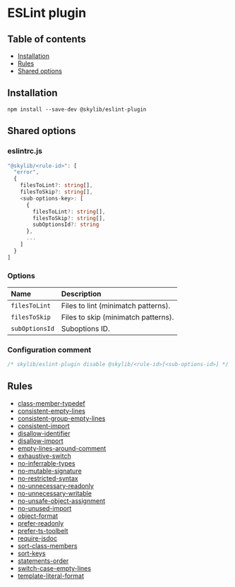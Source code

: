 # ESLint plugin

## Table of contents

- [Installation](#installation)
- [Rules](#rules)
- [Shared options](https://ilyub.github.io/eslint-plugin/shared-options.html)

## <a name="installation"></a>Installation

```
npm install --save-dev @skylib/eslint-plugin
```

## <a name="shared-options"></a>Shared options

### eslintrc.js

```ts
"@skylib/<rule-id>": [
  "error",
  {
    filesToLint?: string[],
    filesToSkip?: string[],
    <sub-options-key>: [
      {
        filesToLint?: string[],
        filesToSkip?: string[],
        subOptionsId?: string
      },
      ...
    ]
  }
]
```

### Options

| Name | Description |
| :------ | :------ |
| `filesToLint` | Files to lint (minimatch patterns). |
| `filesToSkip` | Files to skip (minimatch patterns). |
| `subOptionsId` | Suboptions ID. |

### Configuration comment

```ts
/* skylib/eslint-plugin disable @skylib/<rule-id>[<sub-options-id>] */
```

## <a name="rules"></a>Rules

- [class-member-typedef](https://ilyub.github.io/eslint-plugin/class-member-typedef.html)
- [consistent-empty-lines](https://ilyub.github.io/eslint-plugin/consistent-empty-lines.html)
- [consistent-group-empty-lines](https://ilyub.github.io/eslint-plugin/consistent-group-empty-lines.html)
- [consistent-import](https://ilyub.github.io/eslint-plugin/consistent-import.html)
- [disallow-identifier](https://ilyub.github.io/eslint-plugin/disallow-identifier.html)
- [disallow-import](https://ilyub.github.io/eslint-plugin/disallow-import.html)
- [empty-lines-around-comment](https://ilyub.github.io/eslint-plugin/empty-lines-around-comment.html)
- [exhaustive-switch](https://ilyub.github.io/eslint-plugin/exhaustive-switch.html)
- [no-inferrable-types](https://ilyub.github.io/eslint-plugin/no-inferrable-types.html)
- [no-mutable-signature](https://ilyub.github.io/eslint-plugin/no-mutable-signature.html)
- [no-restricted-syntax](https://ilyub.github.io/eslint-plugin/no-restricted-syntax.html)
- [no-unnecessary-readonly](https://ilyub.github.io/eslint-plugin/no-unnecessary-readonly.html)
- [no-unnecessary-writable](https://ilyub.github.io/eslint-plugin/no-unnecessary-writable.html)
- [no-unsafe-object-assignment](https://ilyub.github.io/eslint-plugin/no-unsafe-object-assignment.html)
- [no-unused-import](https://ilyub.github.io/eslint-plugin/no-unused-import.html)
- [object-format](https://ilyub.github.io/eslint-plugin/object-format.html)
- [prefer-readonly](https://ilyub.github.io/eslint-plugin/prefer-readonly.html)
- [prefer-ts-toolbelt](https://ilyub.github.io/eslint-plugin/prefer-ts-toolbelt.html)
- [require-jsdoc](https://ilyub.github.io/eslint-plugin/require-jsdoc.html)
- [sort-class-members](https://ilyub.github.io/eslint-plugin/sort-class-members.html)
- [sort-keys](https://ilyub.github.io/eslint-plugin/sort-keys.html)
- [statements-order](https://ilyub.github.io/eslint-plugin/statements-order.html)
- [switch-case-empty-lines](https://ilyub.github.io/eslint-plugin/switch-case-empty-lines.html)
- [template-literal-format](https://ilyub.github.io/eslint-plugin/template-literal-format.html)
